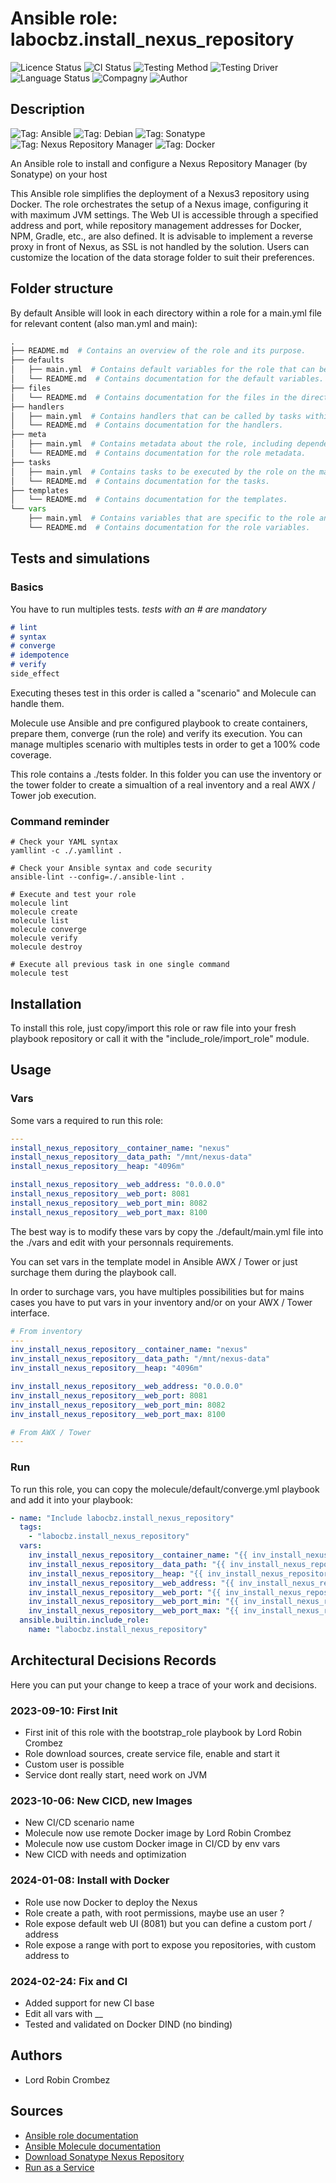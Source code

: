 # Ansible role: labocbz.install_nexus_repository

![Licence Status](https://img.shields.io/badge/licence-MIT-brightgreen)
![CI Status](https://img.shields.io/badge/CI-success-brightgreen)
![Testing Method](https://img.shields.io/badge/Testing%20Method-Ansible%20Molecule-blueviolet)
![Testing Driver](https://img.shields.io/badge/Testing%20Driver-docker-blueviolet)
![Language Status](https://img.shields.io/badge/language-Ansible-red)
![Compagny](https://img.shields.io/badge/Compagny-Labo--CBZ-blue)
![Author](https://img.shields.io/badge/Author-Lord%20Robin%20Crombez-blue)

## Description

![Tag: Ansible](https://img.shields.io/badge/Tech-Ansible-orange)
![Tag: Debian](https://img.shields.io/badge/Tech-Debian-orange)
![Tag: Sonatype](https://img.shields.io/badge/Tech-Sonatype-orange)
![Tag: Nexus Repository Manager](https://img.shields.io/badge/Tech-Nexus%20Repository%20Manager-orange)
![Tag: Docker](https://img.shields.io/badge/Tech-Docker-orange)

An Ansible role to install and configure a Nexus Repository Manager (by Sonatype) on your host  

This Ansible role simplifies the deployment of a Nexus3 repository using Docker. The role orchestrates the setup of a Nexus image, configuring it with maximum JVM settings. The Web UI is accessible through a specified address and port, while repository management addresses for Docker, NPM, Gradle, etc., are also defined. It is advisable to implement a reverse proxy in front of Nexus, as SSL is not handled by the solution. Users can customize the location of the data storage folder to suit their preferences.

## Folder structure

By default Ansible will look in each directory within a role for a main.yml file for relevant content (also man.yml and main):

```PYTHON
.
├── README.md  # Contains an overview of the role and its purpose.
├── defaults
│   ├── main.yml  # Contains default variables for the role that can be overridden by users.
│   └── README.md  # Contains documentation for the default variables.
├── files
│   └── README.md  # Contains documentation for the files in the directory.
├── handlers
│   ├── main.yml  # Contains handlers that can be called by tasks within the role.
│   └── README.md  # Contains documentation for the handlers.
├── meta
│   ├── main.yml  # Contains metadata about the role, including dependencies and supported platforms.
│   └── README.md  # Contains documentation for the role metadata.
├── tasks
│   ├── main.yml  # Contains tasks to be executed by the role on the managed nodes.
│   └── README.md  # Contains documentation for the tasks.
├── templates
│   └── README.md  # Contains documentation for the templates.
└── vars
    ├── main.yml  # Contains variables that are specific to the role and are not meant to be overridden.
    └── README.md  # Contains documentation for the role variables.
```

## Tests and simulations

### Basics

You have to run multiples tests. *tests with an # are mandatory*

```MARKDOWN
# lint
# syntax
# converge
# idempotence
# verify
side_effect
```

Executing theses test in this order is called a "scenario" and Molecule can handle them.

Molecule use Ansible and pre configured playbook to create containers, prepare them, converge (run the role) and verify its execution.
You can manage multiples scenario with multiples tests in order to get a 100% code coverage.

This role contains a ./tests folder. In this folder you can use the inventory or the tower folder to create a simualtion of a real inventory and a real AWX / Tower job execution.

### Command reminder

```SHELL
# Check your YAML syntax
yamllint -c ./.yamllint .

# Check your Ansible syntax and code security
ansible-lint --config=./.ansible-lint .

# Execute and test your role
molecule lint
molecule create
molecule list
molecule converge
molecule verify
molecule destroy

# Execute all previous task in one single command
molecule test
```

## Installation

To install this role, just copy/import this role or raw file into your fresh playbook repository or call it with the "include_role/import_role" module.

## Usage

### Vars

Some vars a required to run this role:

```YAML
---
install_nexus_repository__container_name: "nexus"
install_nexus_repository__data_path: "/mnt/nexus-data"
install_nexus_repository__heap: "4096m"

install_nexus_repository__web_address: "0.0.0.0"
install_nexus_repository__web_port: 8081
install_nexus_repository__web_port_min: 8082
install_nexus_repository__web_port_max: 8100

```

The best way is to modify these vars by copy the ./default/main.yml file into the ./vars and edit with your personnals requirements.

You can set vars in the template model in Ansible AWX / Tower or just surchage them during the playbook call.

In order to surchage vars, you have multiples possibilities but for mains cases you have to put vars in your inventory and/or on your AWX / Tower interface.

```YAML
# From inventory
---
inv_install_nexus_repository__container_name: "nexus"
inv_install_nexus_repository__data_path: "/mnt/nexus-data"
inv_install_nexus_repository__heap: "4096m"

inv_install_nexus_repository__web_address: "0.0.0.0"
inv_install_nexus_repository__web_port: 8081
inv_install_nexus_repository__web_port_min: 8082
inv_install_nexus_repository__web_port_max: 8100

```

```YAML
# From AWX / Tower
---

```

### Run

To run this role, you can copy the molecule/default/converge.yml playbook and add it into your playbook:

```YAML
- name: "Include labocbz.install_nexus_repository"
  tags:
    - "labocbz.install_nexus_repository"
  vars:
    inv_install_nexus_repository__container_name: "{{ inv_install_nexus_repository__container_name }}"
    inv_install_nexus_repository__data_path: "{{ inv_install_nexus_repository__data_path }}"
    inv_install_nexus_repository__heap: "{{ inv_install_nexus_repository__heap }}"
    inv_install_nexus_repository__web_address: "{{ inv_install_nexus_repository__web_address }}"
    inv_install_nexus_repository__web_port: "{{ inv_install_nexus_repository__web_port }}"
    inv_install_nexus_repository__web_port_min: "{{ inv_install_nexus_repository__web_port_min }}"
    inv_install_nexus_repository__web_port_max: "{{ inv_install_nexus_repository__web_port_max }}"
  ansible.builtin.include_role:
    name: "labocbz.install_nexus_repository"
```

## Architectural Decisions Records

Here you can put your change to keep a trace of your work and decisions.

### 2023-09-10: First Init

* First init of this role with the bootstrap_role playbook by Lord Robin Crombez
* Role download sources, create service file, enable and start it
* Custom user is possible
* Service dont really start, need work on JVM

### 2023-10-06: New CICD, new Images

* New CI/CD scenario name
* Molecule now use remote Docker image by Lord Robin Crombez
* Molecule now use custom Docker image in CI/CD by env vars
* New CICD with needs and optimization

### 2024-01-08: Install with Docker

* Role use now Docker to deploy the Nexus
* Role create a path, with root permissions, maybe use an user ?
* Role expose default web UI (8081) but you can define a custom port / address
* Role expose a range with port to expose you repositories, with custom address to

### 2024-02-24: Fix and CI

* Added support for new CI base
* Edit all vars with __
* Tested and validated on Docker DIND (no binding)

## Authors

* Lord Robin Crombez

## Sources

* [Ansible role documentation](https://docs.ansible.com/ansible/latest/playbook_guide/playbooks_reuse_roles.html)
* [Ansible Molecule documentation](https://molecule.readthedocs.io/)
* [Download Sonatype Nexus Repository](https://help.sonatype.com/repomanager3/product-information/download)
* [Run as a Service](https://help.sonatype.com/repomanager3/installation-and-upgrades/run-as-a-service)
